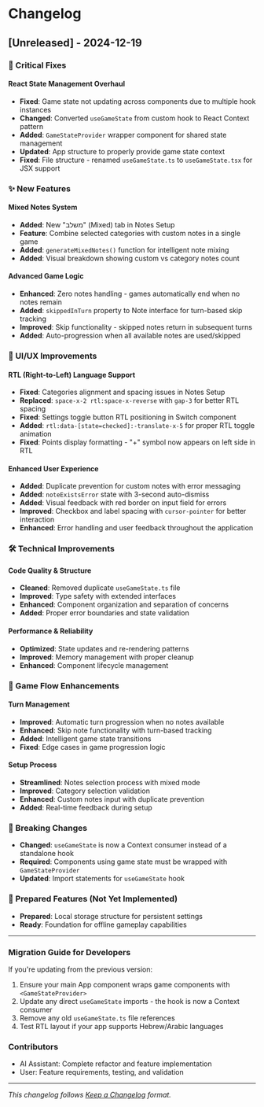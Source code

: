 # Changelog

## [Unreleased] - 2024-12-19

### 🔧 Critical Fixes

#### React State Management Overhaul
- **Fixed**: Game state not updating across components due to multiple hook instances
- **Changed**: Converted `useGameState` from custom hook to React Context pattern
- **Added**: `GameStateProvider` wrapper component for shared state management
- **Updated**: App structure to properly provide game state context
- **Fixed**: File structure - renamed `useGameState.ts` to `useGameState.tsx` for JSX support

### ✨ New Features

#### Mixed Notes System
- **Added**: New "משלב" (Mixed) tab in Notes Setup
- **Feature**: Combine selected categories with custom notes in a single game
- **Added**: `generateMixedNotes()` function for intelligent note mixing
- **Added**: Visual breakdown showing custom vs category notes count

#### Advanced Game Logic
- **Enhanced**: Zero notes handling - games automatically end when no notes remain
- **Added**: `skippedInTurn` property to Note interface for turn-based skip tracking
- **Improved**: Skip functionality - skipped notes return in subsequent turns
- **Added**: Auto-progression when all available notes are used/skipped

### 🎨 UI/UX Improvements

#### RTL (Right-to-Left) Language Support
- **Fixed**: Categories alignment and spacing issues in Notes Setup
- **Replaced**: `space-x-2 rtl:space-x-reverse` with `gap-3` for better RTL spacing
- **Fixed**: Settings toggle button RTL positioning in Switch component
- **Added**: `rtl:data-[state=checked]:-translate-x-5` for proper RTL toggle animation
- **Fixed**: Points display formatting - "+" symbol now appears on left side in RTL

#### Enhanced User Experience
- **Added**: Duplicate prevention for custom notes with error messaging
- **Added**: `noteExistsError` state with 3-second auto-dismiss
- **Added**: Visual feedback with red border on input field for errors
- **Improved**: Checkbox and label spacing with `cursor-pointer` for better interaction
- **Enhanced**: Error handling and user feedback throughout the application

### 🛠️ Technical Improvements

#### Code Quality & Structure
- **Cleaned**: Removed duplicate `useGameState.ts` file
- **Improved**: Type safety with extended interfaces
- **Enhanced**: Component organization and separation of concerns
- **Added**: Proper error boundaries and state validation

#### Performance & Reliability
- **Optimized**: State updates and re-rendering patterns
- **Improved**: Memory management with proper cleanup
- **Enhanced**: Component lifecycle management

### 📱 Game Flow Enhancements

#### Turn Management
- **Improved**: Automatic turn progression when no notes available
- **Enhanced**: Skip note functionality with turn-based tracking
- **Added**: Intelligent game state transitions
- **Fixed**: Edge cases in game progression logic

#### Setup Process
- **Streamlined**: Notes selection process with mixed mode
- **Improved**: Category selection validation
- **Enhanced**: Custom notes input with duplicate prevention
- **Added**: Real-time feedback during setup

### 🔄 Breaking Changes
- **Changed**: `useGameState` is now a Context consumer instead of a standalone hook
- **Required**: Components using game state must be wrapped with `GameStateProvider`
- **Updated**: Import statements for `useGameState` hook

### 📝 Prepared Features (Not Yet Implemented)
- **Prepared**: Local storage structure for persistent settings
- **Ready**: Foundation for offline gameplay capabilities

---

### Migration Guide for Developers

If you're updating from the previous version:

1. Ensure your main App component wraps game components with `<GameStateProvider>`
2. Update any direct `useGameState` imports - the hook is now a Context consumer
3. Remove any old `useGameState.ts` file references
4. Test RTL layout if your app supports Hebrew/Arabic languages

### Contributors
- AI Assistant: Complete refactor and feature implementation
- User: Feature requirements, testing, and validation

---

*This changelog follows [Keep a Changelog](https://keepachangelog.com/en/1.0.0/) format.* 